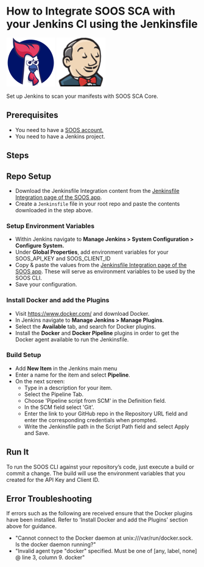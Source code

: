# How to Integrate SOOS SCA with your Jenkins CI using the Jenkinsfile
<div>
<img src="../assets/img/SOOS-Icon.png" alt="SOOS" width="128" height="128">
<img src="../assets/img/jenkins.png" alt="Jenkins" width="128" height="128">
</div>

Set up Jenkins to scan your manifests with SOOS SCA Core.

## Prerequisites

- You need to have a [SOOS account.](https://app.soos.io/register)
- You need to have a Jenkins project.

## Steps

## Repo Setup
* Download the Jenkinsfile Integration content from the [Jenkinsfile Integration page of the SOOS app](https://app.soos.io/integrate/sca?id=jenkins).
* Create a `Jenkinsfile` file in your root repo and paste the contents downloaded in the step above.

### **Setup Environment Variables**
* Within Jenkins navigate to **Manage Jenkins > System Configuration > Configure System.**
* Under **Global Properties**, add environment variables for your SOOS_API_KEY and SOOS_CLIENT_ID
* Copy & paste the values from the [Jenkinsfile Integration page of the SOOS app](https://app.soos.io/integrate/sca?id=jenkins).  These will serve as environment variables to be used by the SOOS CLI.
* Save your configuration.

### **Install Docker and add the Plugins**
* Visit https://www.docker.com/ and download Docker.
* In Jenkins navigate to **Manage Jenkins > Manage Plugins**.
* Select the **Available** tab, and search for Docker plugins.
* Install the **Docker** and **Docker Pipeline** plugins in order to get the Docker agent available to run the Jenkinsfile.

### **Build Setup**
* Add **New Item** in the Jenkins main menu
* Enter a name for the item and select **Pipeline**.
* On the next screen:
    * Type in a description for your item.
    * Select the Pipeline Tab.
    * Choose 'Pipeline script from SCM' in the Definition field.
    * In the SCM field select 'Git'.
    * Enter the link to your GitHub repo in the Repository URL field and enter the corresponding credentials when prompted.
    * Write the Jenkinsfile path in the Script Path field and select Apply and Save.

## Run It
To run the SOOS CLI against your repository’s code, just execute a build or commit a change. The build will use the environment variables that you created for the API Key and Client ID.

 
## Error Troubleshooting
If errors such as the following are received ensure that the Docker plugins have been installed.  Refer to 'Install Docker and add the Plugins' section above for guidance.
* "Cannot connect to the Docker daemon at unix:///var/run/docker.sock. Is the docker daemon running?"
* "Invalid agent type "docker" specified. Must be one of [any, label, none] @ line 3, column 9. docker"
